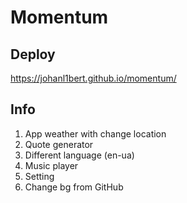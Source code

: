 # Momentum

## Deploy

https://johanl1bert.github.io/momentum/

## Info

1. App weather with change location
2. Quote generator
3. Different language (en-ua)
4. Music player
5. Setting
6. Change bg from GitHub
